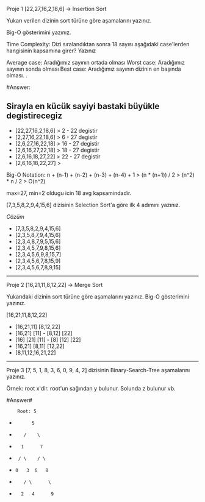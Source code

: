 Proje 1
[22,27,16,2,18,6] -> Insertion Sort

Yukarı verilen dizinin sort türüne göre aşamalarını yazınız.

Big-O gösterimini yazınız.

Time Complexity: Dizi sıralandıktan sonra 18 sayısı aşağıdaki case'lerden hangisinin kapsamına girer? Yazınız

Average case: Aradığımız sayının ortada olması
Worst case: Aradığımız sayının sonda olması
Best case: Aradığımız sayının dizinin en başında olması.
.

#Answer:

Sirayla en kücük sayiyi bastaki büyükle degistirecegiz
- 
- [22,27,16,2,18,6] > 2 - 22 degistir
- [2,27,16,22,18,6] > 6 - 27 degistir
- [2,6,27,16,22,18] > 16 - 27 degistir
- [2,6,16,27,22,18] > 18 - 27 degistir
- [2,6,16,18,27,22] > 22 - 27 degistir
- [2,6,16,18,22,27] >

Big-O Notation:
n + (n-1) + (n-2) + (n-3) + (n-4) + 1 > 
(n * (n+1)) / 2 > 
(n^2) * n / 2 > 
O(n^2)

max=27, min=2 oldugu icin 18 avg kapsamindadir.

<!-- 2.  -->

[7,3,5,8,2,9,4,15,6] dizisinin Selection Sort'a göre ilk 4 adımını yazınız.

*Cözüm*

- [7,3,5,8,2,9,4,15,6]
- [2,3,5,8,7,9,4,15,6]
- [2,3,4,8,7,9,5,15,6]
- [2,3,4,5,7,9,8,15,6]
- [2,3,4,5,6,9,8,15,7]
- [2,3,4,5,6,7,8,15,9]
- [2,3,4,5,6,7,8,9,15]

----------------------------------------------------------------
Proje 2
[16,21,11,8,12,22] -> Merge Sort

Yukarıdaki dizinin sort türüne göre aşamalarını yazınız.
Big-O gösterimini yazınız.

[16,21,11,8,12,22]

- [16,21,11] [8,12,22]
- [16,21] [11] - [8,12] [22]
- [16] [21] [11] - [8] [12] [22]
- [16,21] [8,11] [12,22]
- [8,11,12,16,21,22]

------------------------------------------------------------------

Proje 3
[7, 5, 1, 8, 3, 6, 0, 9, 4, 2] dizisinin Binary-Search-Tree aşamalarını yazınız.

Örnek: root x'dir. root'un sağından y bulunur. Solunda z bulunur vb.

#Answer#


        Root: 5

-           5
-        /    \
-       1      7
-      / \    / \
-     0   3  6   8 
-        / \      \
-       2   4      9